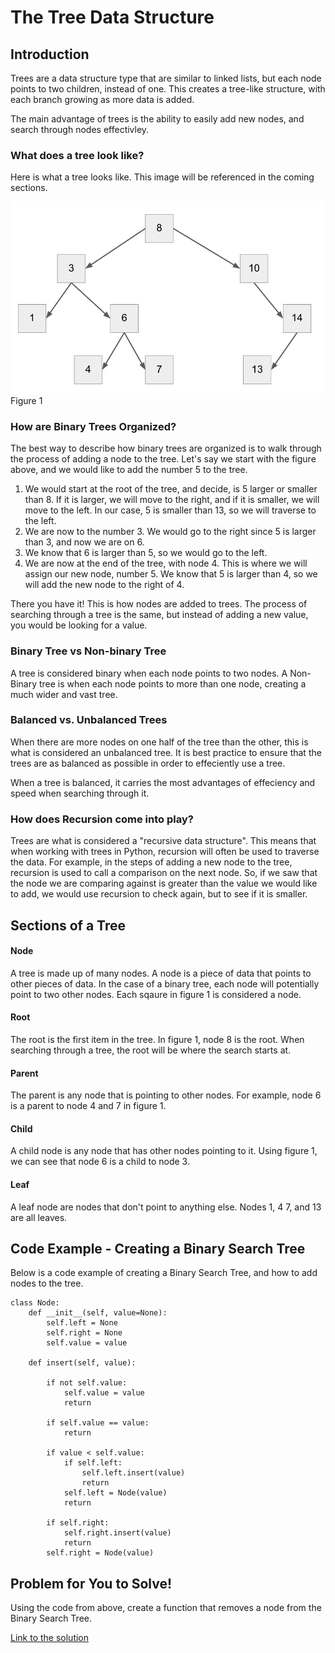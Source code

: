 # The Tree Data Structure
## Introduction
Trees are a data structure type that are similar to linked lists, but each node points to two children, instead of one. This creates a tree-like structure, with each branch growing as more data is added.

The main advantage of trees is the ability to easily add new nodes, and search through nodes effectivley.

### What does a tree look like?
Here is what a tree looks like. This image will be referenced in the coming sections.

![Tree](tree.png)
Figure 1

### How are Binary Trees Organized?
The best way to describe how binary trees are organized is to walk through the process of adding a node to the tree. Let's say we start with the figure above, and we would like to add the number 5 to the tree. 
1. We would start at the root of the tree, and decide, is 5 larger or smaller than 8. If it is larger, we will move to the right, and if it is smaller, we will move to the left. In our case, 5 is smaller than 13, so we will traverse to the left. 
2. We are now to the number 3. We would go to the right since 5 is larger than 3, and now we are on 6. 
3. We know that 6 is larger than 5, so we would go to the left. 
4. We are now at the end of the tree, with node 4. This is where we will assign our new node, number 5. We know that 5 is larger than 4, so we will add the new node to the right of 4. 

There you have it! This is how nodes are added to trees. The process of searching through a tree is the same, but instead of adding a new value, you would be looking for a value.

### Binary Tree vs Non-binary Tree
A tree is considered binary when each node points to two nodes. A Non-Binary tree is when each node points to more than one node, creating a much wider and vast tree.

### Balanced vs. Unbalanced Trees
When there are more nodes on one half of the tree than the other, this is what is considered an unbalanced tree. It is best practice to ensure that the trees are as balanced as possible in order to effeciently use a tree.

When a tree is balanced, it carries the most advantages of effeciency and speed when searching through it.

### How does Recursion come into play?
Trees are what is considered a "recursive data structure". This means that when working with trees in Python, recursion will often be used to traverse the data. For example, in the steps of adding a new node to the tree, recursion is used to call a comparison on the next node. So, if we saw that the node we are comparing against is greater than the value we would like to add, we would use recursion to check again, but to see if it is smaller.

## Sections of a Tree
#### Node
A tree is made up of many nodes. A node is a piece of data that points to other pieces of data. In the case of a binary tree, each node will potentially point to two other nodes. Each sqaure in figure 1 is considered a node.
#### Root
The root is the first item in the tree. In figure 1, node 8 is the root. When searching through a tree, the root will be where the search starts at.
#### Parent
The parent is any node that is pointing to other nodes. For example, node 6 is a parent to node 4 and 7 in figure 1.
#### Child
A child node is any node that has other nodes pointing to it. Using figure 1, we can see that node 6 is a child to node 3.
#### Leaf
A leaf node are nodes that don't point to anything else. Nodes 1, 4 7, and 13 are all leaves.



## Code Example - Creating a Binary Search Tree
Below is a code example of creating a Binary Search Tree, and how to add nodes to the tree.

```
class Node:
    def __init__(self, value=None):
        self.left = None
        self.right = None
        self.value = value
        
    def insert(self, value):
        
        if not self.value:
            self.value = value
            return

        if self.value == value:
            return

        if value < self.value:
            if self.left:
                self.left.insert(value)
                return
            self.left = Node(value)
            return

        if self.right:
            self.right.insert(value)
            return
        self.right = Node(value)
```


## Problem for You to Solve!

Using the code from above, create a function that removes a node from the Binary Search Tree.

[Link to the solution](tree_code_solution.py)
